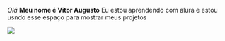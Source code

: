 _Olá_
**Meu nome é Vitor Augusto**
Eu estou aprendendo com alura e estou usndo esse espaço para mostrar meus projetos

![](https://media1.tenor.com/m/tadLyL5Uh_QAAAAd/cristiano-ronaldo-soccer.gi)
